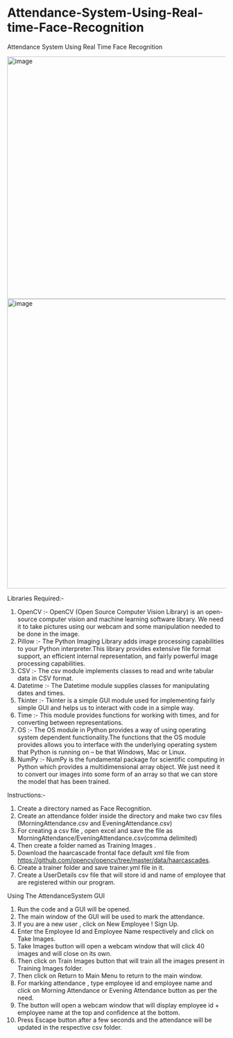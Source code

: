 # Attendance-System-Using-Real-time-Face-Recognition
Attendance System Using Real Time Face Recognition

<img width="558" alt="image" src="https://user-images.githubusercontent.com/54055303/204211801-b8c531a3-ce48-41bc-94c5-6fe6f3cb7d87.png">

<img width="1454" height="667" alt="image" src="https://github.com/user-attachments/assets/388ae04d-19d1-4a57-8a87-0a293d34364b" />



Libraries Required:-
1)	OpenCV :- OpenCV (Open Source Computer Vision Library) is an open-source computer vision and machine learning software library. We need it to take pictures using our webcam and some manipulation needed to be done in the image.
2)	Pillow :-  The Python Imaging Library adds image processing capabilities to your Python interpreter.This library provides extensive file format support, an efficient internal representation, and fairly powerful image processing capabilities.
3)	CSV :- The csv module implements classes to read and write tabular data in CSV format.
4)	Datetime :-  The Datetime module supplies classes for manipulating dates and times.
5)	Tkinter :- Tkinter is a simple GUI module used for implementing fairly simple GUI and helps us to interact with code in a simple way.
6)	Time :- This module provides functions for working with times, and for converting between representations.
7)	OS :- The OS module in Python provides a way of using operating system dependent functionality.The functions that the OS module provides allows you to interface with the underlying operating system that Python is running on – be that Windows, Mac or Linux.
8)	NumPy :- NumPy is the fundamental package for scientific computing in Python which provides a multidimensional array object. We just need it to convert our images into some form of an array so that we can store the model that has been trained.


Instructions:-
1) Create a directory named as Face Recognition.
2) Create an attendance folder inside the directory and make two csv files (MorningAttendance.csv and EveningAttendance.csv)
3) For creating a csv file , open excel and save the file as MorningAttendance/EveningAttendance.csv(comma delimited)
4) Then create a folder named as Training Images .
5) Download the haarcascade frontal face default xml file from https://github.com/opencv/opencv/tree/master/data/haarcascades.
6) Create a trainer folder and save trainer.yml file in it.
7) Create a UserDetails csv file that will store id and name of employee that are registered within our program.


Using The AttendanceSystem GUI
1) Run the code and a GUI will be opened.
2) The main window of the GUI will be used to mark the attendance.
3) If you are a new user , click on New Employee ! Sign Up.
4) Enter the Employee Id and Employee Name respectively and click on Take Images.
5) Take Images button will open a webcam window that will click 40 images  and will close on its          own.
6) Then click on Train Images button that will train all the images present in Training Images folder.
7) Then click on Return to Main Menu to return to the main window.
8) For marking attendance , type employee id and employee name and click on Morning Attendance or Evening Attendance button as per the need.
9) The button will open a webcam window that will display employee id + employee name at the top and confidence at the bottom.
10) Press Escape button after a few seconds and the attendance will be updated in the respective csv folder.
 

